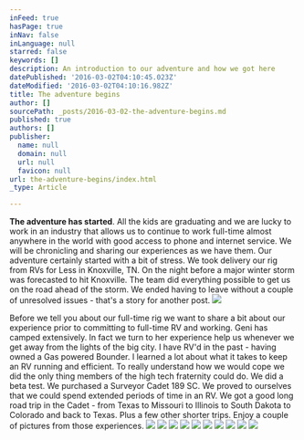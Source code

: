 ```yaml
---
inFeed: true
hasPage: true
inNav: false
inLanguage: null
starred: false
keywords: []
description: An introduction to our adventure and how we got here
datePublished: '2016-03-02T04:10:45.023Z'
dateModified: '2016-03-02T04:10:16.982Z'
title: The adventure begins
author: []
sourcePath: _posts/2016-03-02-the-adventure-begins.md
published: true
authors: []
publisher:
  name: null
  domain: null
  url: null
  favicon: null
url: the-adventure-begins/index.html
_type: Article

---
```

**The adventure has started**.  All the kids are graduating and we are lucky to work in an industry that allows us to continue to work full-time almost anywhere in the world with good access to phone and internet service. We will be chronicling and sharing our experiences as we have them. Our adventure certainly started with a bit of stress. We took delivery our rig from RVs for Less in Knoxville, TN. On the night before a major winter storm was forecasted to hit Knoxville. The team did everything possible to get us on the road ahead of the storm. We ended having to leave without a couple of unresolved issues - that's a story for another post. ![](https://the-grid-user-content.s3-us-west-2.amazonaws.com/ed0cc403-e6ae-4f29-837c-6fa5068f4588.JPG)

Before we tell you about our full-time rig we want to share a bit about our experience prior to committing to full-time RV and working. Geni has camped extensively. In fact we turn to her experience help us whenever we get away from the lights of the big city. I have RV'd in the past - having owned a Gas powered Bounder. I learned a lot about what it takes to keep an RV running and efficient. To really understand how we would cope we did the only thing members of the high tech fraternity could do. We did a beta test.  We purchased a Surveyor Cadet 189 SC. We proved to ourselves that we could spend extended periods of time in an RV.  We got a good long road trip in the Cadet - from Texas to Missouri to Illinois to South Dakota to Colorado and back to Texas.  Plus a few other shorter trips. Enjoy a couple of pictures from those experiences. ![](https://the-grid-user-content.s3-us-west-2.amazonaws.com/fececaf1-f79b-437e-b53a-2d78ff304a67.JPG)
![](https://the-grid-user-content.s3-us-west-2.amazonaws.com/5ddfc4a2-d811-4796-971f-58bda6d20cd6.JPG)
![](https://the-grid-user-content.s3-us-west-2.amazonaws.com/f179b9d8-7d0b-4cd6-b2c0-d25faed73d82.JPG)
![](https://the-grid-user-content.s3-us-west-2.amazonaws.com/943c7eea-3063-4930-934b-d6202ce8b759.JPG)
![](https://the-grid-user-content.s3-us-west-2.amazonaws.com/8ca297c3-3be6-4a11-9f2b-deab0f3e306d.JPG)
![](https://the-grid-user-content.s3-us-west-2.amazonaws.com/7e79f4b5-2ba3-4a5f-bfc6-d1e1079babb2.JPG)
![](https://the-grid-user-content.s3-us-west-2.amazonaws.com/8cac36e5-5cd1-4e2b-bcf6-7762ad860e44.JPG)
![](https://the-grid-user-content.s3-us-west-2.amazonaws.com/b087167c-34f4-4d33-8a2e-9c97615bf882.JPG)
![](https://the-grid-user-content.s3-us-west-2.amazonaws.com/126d74a6-74f1-401f-bf3b-ad6af27ec5a3.JPG)
![](https://the-grid-user-content.s3-us-west-2.amazonaws.com/bd5ec230-03fc-4797-b69d-b3317df43206.JPG)
